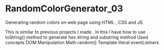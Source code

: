 # RandomColorGenerator_03
Generating random colors on web page using HTML , CSS and JS

This is similar to previous projects I made .
In this I have how to use toString() method to generate hex string and substring method
Used concepts 
DOM Manipulation
Math.random()
Template literal
eventListners